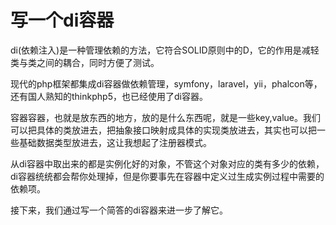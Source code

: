 # 写一个di容器

di(依赖注入)是一种管理依赖的方法，它符合SOLID原则中的D，它的作用是减轻类与类之间的耦合，同时方便了测试。

现代的php框架都集成di容器做依赖管理，symfony，laravel，yii，phalcon等，还有国人熟知的thinkphp5，也已经使用了di容器。

容器容器，也就是放东西的地方，放的是什么东西呢，就是一些key,value。我们可以把具体的类放进去，把抽象接口映射成具体的实现类放进去，其实也可以把一些基础数据类型放进去，这让我想起了注册器模式。

从di容器中取出来的都是实例化好的对象，不管这个对象对应的类有多少的依赖，di容器统统都会帮你处理掉，但是你要事先在容器中定义过生成实例过程中需要的依赖项。

接下来，我们通过写一个简答的di容器来进一步了解它。